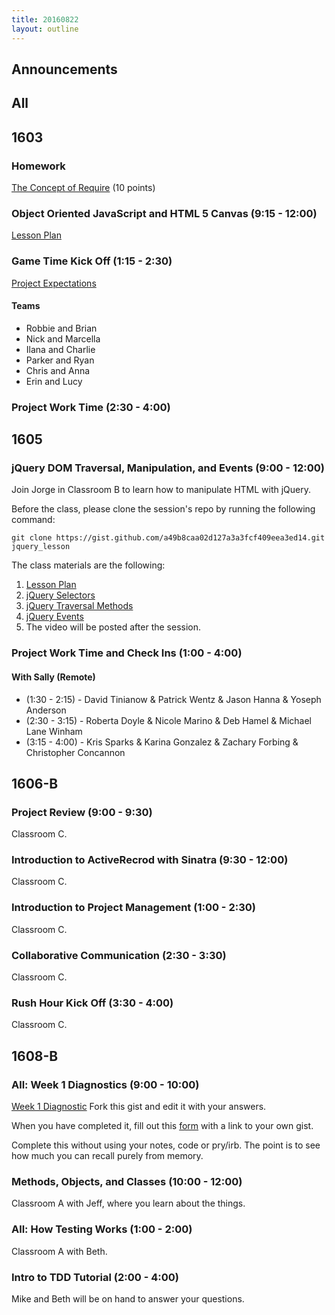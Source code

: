 ```yaml
---
title: 20160822
layout: outline
---
```


## Announcements

## All

## 1603

### Homework

[The Concept of Require](https://gist.github.com/rrgayhart/548e843327afb5ff8969b6dc4435c7bd) (10 points)

### Object Oriented JavaScript and HTML 5 Canvas (9:15 - 12:00)

[Lesson Plan](https://github.com/mdn/advanced-js-fundamentals-ck/blob/gh-pages/tutorials/03-object-oriented-javascript/03-canvas-and-object-oriented-javascript.md)

### Game Time Kick Off (1:15 - 2:30)

[Project Expectations](https://github.com/turingschool/lesson_plans/blob/master/ruby_04-apis_and_scalability/gametime_project.markdown)

#### Teams

- Robbie and Brian
- Nick and Marcella
- Ilana and Charlie
- Parker and Ryan
- Chris and Anna
- Erin and Lucy

### Project Work Time (2:30 - 4:00)


## 1605

### jQuery DOM Traversal, Manipulation, and Events (9:00 - 12:00)

Join Jorge in Classroom B to learn how to manipulate HTML with jQuery.

Before the class, please clone the session's repo by running the following command:

```
git clone https://gist.github.com/a49b8caa02d127a3a3fcf409eea3ed14.git jquery_lesson
```

The class materials are the following:

1. [Lesson Plan](https://github.com/turingschool/lesson_plans/blob/master/ruby_03-professional_rails_applications/jquery_dom_traversal_and_manipulation.md)
2. [jQuery Selectors](http://api.jquery.com/category/selectors/attribute-selectors/)
3. [jQuery Traversal Methods](http://api.jquery.com/category/traversing/tree-traversal/)
4. [jQuery Events](http://api.jquery.com/category/events/)
5. The video will be posted after the session.

### Project Work Time and Check Ins (1:00 - 4:00)

#### With Sally (Remote)

* (1:30 - 2:15) - David Tinianow & Patrick Wentz & Jason Hanna & Yoseph Anderson
* (2:30 - 3:15) - Roberta Doyle & Nicole Marino & Deb Hamel & Michael Lane Winham
* (3:15 - 4:00) - Kris Sparks & Karina Gonzalez & Zachary Forbing & Christopher Concannon

## 1606-B

### Project Review (9:00 - 9:30)

Classroom C.

### Introduction to ActiveRecrod with Sinatra (9:30 - 12:00)

Classroom C.

### Introduction to Project Management (1:00 - 2:30)

Classroom C.

### Collaborative Communication (2:30 - 3:30)

Classroom C.

### Rush Hour Kick Off (3:30 - 4:00)

Classroom C.


## 1608-B

### All: Week 1 Diagnostics (9:00 - 10:00)

[Week 1 Diagnostic](https://gist.github.com/mikedao/f56df31ef6cb76e69391f9032ee5d25b) Fork this gist and edit it with your answers.

When you have completed it, fill out this [form](https://goo.gl/forms/pgYJvrPDMx1dtTn22) with a link to your own gist.

Complete this without using your notes, code or pry/irb. The point is to see how much you can recall purely from memory.

### Methods, Objects, and Classes (10:00 - 12:00)

Classroom A with Jeff, where you learn about the things.

### All: How Testing Works (1:00 - 2:00)

Classroom A with Beth.

### Intro to TDD Tutorial (2:00 - 4:00)

Mike and Beth will be on hand to answer your questions.
